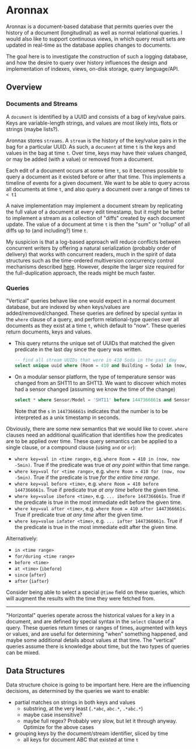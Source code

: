 # Aronnax

Aronnax is a document-based database that permits queries over the history of a
document (longitudinal) as well as normal relational queries. I would also like
to support continuous views, in which query result sets are updated in
real-time as the database applies changes to documents.

The goal here is to investigate the construction of such a logging database,
and how the desire to query over history influences the design and
implementation of indexes, views, on-disk storage, query language/API.

## Overview

### Documents and Streams

A `document` is identified by a UUID and consists of a bag of key/value pairs.
Keys are variable-length strings, and values are most likely ints, flots or
strings (maybe lists?).

Aronnax stores `streams`. A `stream` is the history of the key/value pairs in the
bag for a particular UUID. As such, a `document` at time `t` is the keys and
values in the bag at time `t`. Over time, keys may have their values changed,
or may be added (with a value) or removed from a document.

Each edit of a document occurs at some time `t`, so it becomes possible to
query a document as it existed before or after that time. This implements a
timeline of events for a given document. We want to be able to query across all
documents at time `t`, and also query a document over a range of times `t0 < t1`

A naive implementation may implement a document stream by replicating the full
value of a document at every edit timestamp, but it might be better to
implement a stream as a collection of "diffs" created by each document update.
The value of a document at time `t` is then the "sum" or "rollup" of all diffs
up to (and including?) time `t`.

My suspicion is that a log-based approach will reduce conflicts between
concurrent writers by offering a natural serialization (probably order of
delivery) that works with concurrent readers, much in the spirit of data
structures such as the time-ordered multiversion concurrency control mechanisms
described
[here](http://courses.cs.vt.edu/~cs5204/fall07-kafura/Papers/Transactions/ConcurrencyControl.pdf).
However, despite the larger size required for the full-duplication approach, the reads might
be much faster.

### Queries

"Vertical" queries behave like one would expect in a normal document database,
but are indexed by when keys/values are added/removed/changed.  These queries
are defined by special syntax in the `where` clause of a query, and perform
relational-type queries over all documents as they exist at a time `t`, which
default to "now". These queries return documents, keys and values.

* This query returns the unique set of UUIDs that matched the given predicate in the last day since the query was written.
    ```sql
    -- find all stream UUIDs that were in 410 Soda in the past day
    select unique uuid where (Room = 410 and Building = Soda) in (now, now -1d);
    ```

* On a modular sensor platform, the type of temperature sensor was changed from an SHT11 to an SHT13. We want to discover which motes
  had a sensor changed (assuming we know the time of the change)
    ```sql
    select * where Sensor/Model = 'SHT11' before 1447366661s and Sensor/Model = 'SHT13' after 1447366661s;
    ```

    Note that the `s` in `1447366661s` indicates that the number is to be interpreted as a unix timestamp in seconds.

Obviously, there are some new semantics that we would like to cover. `where` clauses need an additional qualification that identifies
how the predicates are to be applied over time. These query semantics can be applied to a single clause, or a compound clause (using `and`
or `or`):

* `where key=val in <time range>`, e.g. `where Room = 410 in (now, now -5min)`. True if the predicate was true *at any point*
    within that time range.
* `where key=val for <time range>`, e.g. `where Room = 410 for (now, now -5min)`. True if the predicate is true *for the entire time range*.
* `where key=val before <time>`, e.g. `where Room = 410 before 1447366661s`. True if predicate true *at any time* before the given time.
* `where key=value ibefore <time>`, e.g. `... ibefore 1447366661s`. True if the predicate is true in the most immediate edit before the given time.
* `where key=val after <time>`, e.g. `where Room = 410 after 1447366661s`. True if predicate true *at any time* after the given time.
* `where key=value iafater <time>`, e.g. `... iafter 1447366661s`. True if the predicate is true in the most immediate edit after the given time.

Alternatively:

* `in <time range>`
* `for/during <time range>`
* `before <time>`
* `at <time>` (`ibefore`)
* `since` (`after`)
* `after` (`iafter`)

Consider being able to select a special `@time` field on these queries, which will augment the results with the time they were fetched
from.

---

"Horizontal" queries operate across the historical values for a key in a
document, and are defined by special syntax in the `select` clause of a query.
These queries return times or ranges of times, augmented with keys or values,
and are useful for determining "when" something happened, and maybe some
additional details about values at that time. The "vertical" queries assume
there is knowledge about time, but the two types of queries can be mixed.

## Data Structures

Data structure choice is going to be important here. Here are the influencing decisions,
as determined by the queries we want to enable:

* partial matches on strings in both keys and values
    * substring, at the very least (`.*abc`, `abc.*`, `.*abc.*`)
    * maybe case insensitive?
    * maybe full regex? Probably very slow, but let it through anyway. Optimize for the above cases
* grouping keys by the document/stream identifier, sliced by time
    * all keys for document ABC that existed at time `t`
